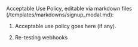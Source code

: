 Acceptable Use Policy, editable via markdown files (/templates/markdowns/signup_modal.md):

1. Acceptable use policy goes here (if any).

2. Re-testing webhooks
